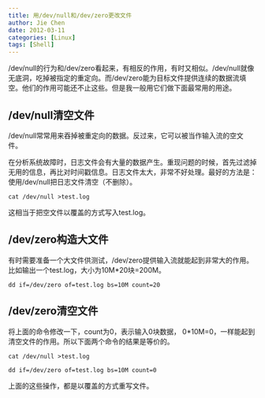 ```yaml
---
title: 用/dev/null和/dev/zero更改文件
author: Jie Chen
date: 2012-03-11
categories: [Linux]
tags: [Shell]
---
```


/dev/null的行为和/dev/zero看起来，有相反的作用，有时又相似。/dev/null就像无底洞，吃掉被指定的重定向。而/dev/zero能为目标文件提供连续的数据流填空。他们的作用可能还不止这些。但是我一般用它们做下面最常用的用途。

## /dev/null清空文件

/dev/null常常用来吞掉被重定向的数据。反过来，它可以被当作输入流的空文件。

在分析系统故障时，日志文件会有大量的数据产生。重现问题的时候，首先过滤掉无用的信息，再比对时间戳信息。日志文件太大，非常不好处理。最好的方法是：使用/dev/null把日志文件清空（不删除）。

~~~
cat /dev/null >test.log 
~~~

这相当于把空文件以覆盖的方式写入test.log。

## /dev/zero构造大文件

有时需要准备一个大文件供测试，/dev/zero提供输入流就能起到非常大的作用。比如输出一个test.log，大小为10M*20块=200M。

~~~
dd if=/dev/zero of=test.log bs=10M count=20
~~~

## /dev/zero清空文件

将上面的命令修改一下，count为0，表示输入0块数据， 0*10M=0，一样能起到清空文件的作用。所以下面两个命令的结果是等价的。

~~~
cat /dev/null >test.log 
~~~

~~~
dd if=/dev/zero of=test.log bs=10M count=0
~~~

上面的这些操作，都是以覆盖的方式重写文件。